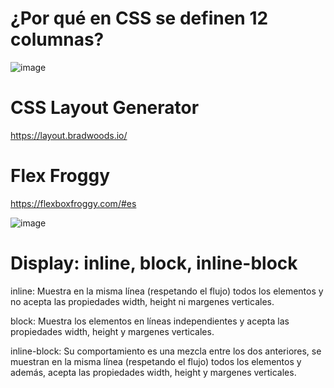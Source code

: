 # ¿Por qué en CSS se definen 12 columnas?

![image](https://github.com/profeMelola/LM-08-2023-24/assets/91023374/d11b6f10-aa4b-426b-8006-9205717346e3)

# CSS Layout Generator
https://layout.bradwoods.io/

# Flex Froggy
https://flexboxfroggy.com/#es

![image](https://github.com/profeMelola/LM-08-2023-24/assets/91023374/544e41d2-71f9-4fa0-9a42-8be63bc50565)

# Display: inline, block, inline-block

inline: Muestra en la misma línea (respetando el flujo) todos los elementos y no acepta las propiedades width, height ni margenes verticales.

block: Muestra los elementos en líneas independientes y acepta las propiedades width, height y margenes verticales.

inline-block: Su comportamiento es una mezcla entre los dos anteriores, se muestran en la misma línea (respetando el flujo) todos los elementos y además, acepta las propiedades width, height y margenes verticales.
